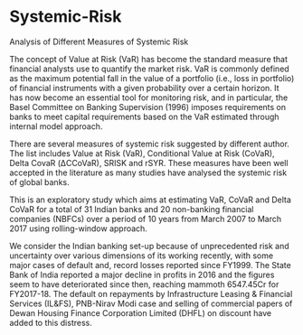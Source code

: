 # Systemic-Risk
Analysis of Different Measures  of Systemic Risk


The concept of Value at Risk (VaR) has become the standard measure that financial
analysts use to quantify the market risk. VaR is commonly defined as the maximum
potential fall in the value of a portfolio (i.e., loss in portfolio) of financial instruments with
a given probability over a certain horizon. It has now become an essential tool for
monitoring risk, and in particular, the Basel Committee on Banking Supervision
(1996) imposes requirements on banks to meet capital requirements based on the VaR
estimated through internal model approach.

There are several measures of systemic risk suggested by different author. The list
includes Value at Risk (VaR), Conditional Value at Risk (CoVaR), Delta CovaR
(ΔCCoVaR), SRISK and rSYR. These measures have been well accepted in the literature as
many studies have analysed the systemic risk of global banks.

This is an exploratory study which aims at estimating VaR, CoVaR and Delta CoVaR for a
total of 31 Indian banks and 20 non-banking financial companies (NBFCs) over a period of
10 years from March 2007 to March 2017 using rolling-window approach.

We consider the Indian banking set-up because of unprecedented risk and uncertainty
over various dimensions of its working recently, with some major cases of default and,
record losses reported since FY1999. The State Bank of India reported a major decline
in profits in 2016 and the figures seem to have deteriorated since then, reaching
mammoth 6547.45Cr for FY2017-18. The default on repayments by Infrastructure
Leasing & Financial Services (IL&FS), PNB-Nirav Modi case and selling of
commercial papers of Dewan Housing Finance Corporation Limited (DHFL) on
discount have added to this distress.
